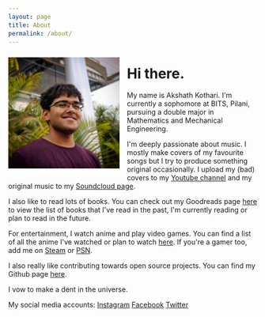 ```yaml
---
layout: page
title: About
permalink: /about/
---
```


<img src="/assets/images/face-capture.jpg" style="float:left; margin-right:15px; margin-bottom:10px; margin-top:10px" width="225" height="225">

# Hi there.

My name is Akshath Kothari. I'm currently a sophomore at BITS, Pilani, pursuing a double major in Mathematics and Mechanical Engineering. 

I'm deeply passionate about music. I mostly make covers of my favourite songs but I try to produce something original occasionally. I upload my (bad) covers to my [Youtube channel][youtube-link] and my original music to my [Soundcloud page][soundcloud-link].

I also like to read lots of books. You can check out my Goodreads page [here][goodreads-link] to view the list of books that I've read in the past, I'm currently reading or plan to read in the future.

For entertainment, I watch anime and play video games. You can find a list of all the anime I've watched or plan to watch [here][myanimelist-link]. If you're a gamer too, add me on [Steam][steam-link] or [PSN][psn-link].

I also really like contributing towards open source projects. You can find my Github page [here][github-link].

I vow to make a dent in the universe. 

My social media accounts:
[Instagram][instagram-link]
[Facebook][facebook-link]
[Twitter][twitter-link]

<!---
About *sablerime* : When I was trying to find a handle to represent me online, I came up with many names, but each of them failed to meet one or more of the following criteria: it must mean something, it must have something to do with me, it should be unique, it should be easy to pronounce and easy to remember. That is when I came up with the name *sablerime*.
*sablerime* is a combination of two words: 'sable' and 'rime'. The word 'sable' is a synonym of 'black', which is my favourite colour. The word 'rime' is defined as the frost formed on cold surfaces by the rapid freezing of water vapour in cloud or fog. It is, literally, <a href = "/assets/images/i-am-so-cool.jpg" style="color:black; ">cool</a>.
-->

[soundcloud-link]: https://soundcloud.com/sablerime
[youtube-link]: https://www.youtube.com/akshathkothari
[goodreads-link]: https://www.goodreads.com/user/show/29882240-akshath-kothari
[myanimelist-link]: https://myanimelist.net/animelist/sablerime
[steam-link]: https://steamcommunity.com/id/sablerime
[psn-link]: https://my.playstation.com/profile/arystorblack
[instagram-link]: https://instagram.com/akshathkothari
[facebook-link]: https://www.facebook.com/akshathkothari
[twitter-link]: https://twitter.com/akshathkothari
[github-link]: https://github.com/akshathkothari
[jekyll-organization]: https://github.com/jekyll
